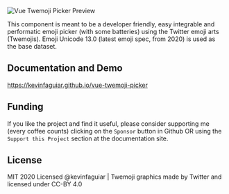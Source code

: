  ![Vue Twemoji Picker Preview](https://i.imgur.com/oyVpY3Y.png)

This component is meant to be a developer friendly, easy integrable and performatic emoji picker (with some batteries) using the Twitter emoji arts (Twemojis). Emoji Unicode 13.0 (latest emoji spec, from 2020) is used as the base dataset.

## Documentation and Demo
https://kevinfaguiar.github.io/vue-twemoji-picker

## Funding
If you like the project and find it useful, please consider supporting me (every coffee counts) clicking on the `Sponsor` button in Github OR using the `Support this Project` section at the documentation site.

## License
MIT 2020 Licensed @kevinfaguiar | Twemoji graphics made by Twitter and licensed under CC-BY 4.0
